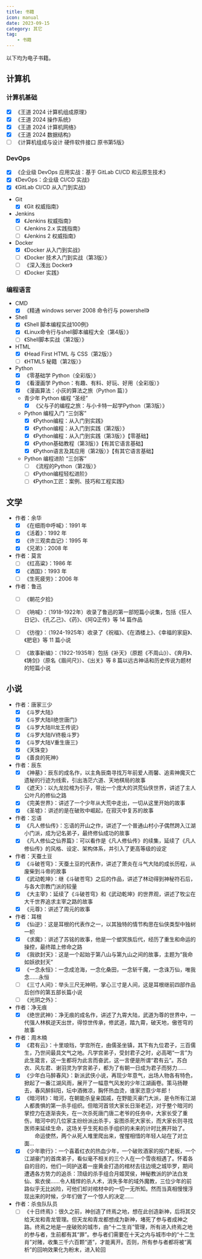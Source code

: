 ```yaml
---
title: 书籍
icon: manual
date: 2023-09-15
category: 其它
tag:
    - 书籍
---
```


以下均为电子书籍。

## 计算机

### 计算机基础

- [x] 《王道 2024 计算机组成原理》
- [x] 《王道 2024 操作系统》
- [x] 《王道 2024 计算机网络》
- [x] 《王道 2024 数据结构》
- [ ] 《计算机组成与设计 硬件软件接口 原书第5版》

### DevOps

- [x] 《企业级 DevOps 应用实战：基于 GitLab CI/CD 和云原生技术》
- [x] 《DevOps：企业级 CI/CD 实战》
- [x] 《GitLab CI/CD 从入门到实战》

- Git
    - [x] 《Git 权威指南》

- Jenkins
    - [x] 《Jenkins 权威指南》
    - [ ] 《Jenkins 2.x 实践指南》
    - [ ] 《Jenkins 2 权威指南》

- Docker
    - [x] 《Docker 从入门到实战》
    - [ ] 《Docker 技术入门到实战（第3版）》
    - [ ] 《深入浅出 Docker》
    - [ ] 《Docker 实践》

### 编程语言

- CMD
    - [x] 《精通 windows server 2008 命令行与 powershell》

- Shell
    - [x] 《Shell 脚本编程实战100例》
    - [x] 《Linux命令行与shell脚本编程大全（第4版）》
    - [ ] 《Shell脚本实战（第2版）》

- HTML
    - [x] 《Head First HTML 与 CSS（第2版）》
    - [ ] 《HTML5 秘籍（第2版）》

- Python
    - [x] 《零基础学 Python（全彩版）》
    - [x] 《看漫画学 Python：有趣、有料、好玩、好用（全彩版）》
    - [x] 《漫画算法：小灰的算法之旅（Python 篇）》
  - 青少年 Python 编程 “圣经”
    - [x] 《父与子的编程之旅：与小卡特一起学Python（第3版）》
  - Python 编程入门 “三剑客”
    - [x] 《Python编程：从入门到实践》
    - [x] 《Python编程：从入门到实践（第2版）》
    - [x] 《Python编程：从入门到实践（第3版）》【零基础】
    - [x] 《Python基础教程（第3版）》【有其它语言基础】
    - [x] 《Python语言及其应用（第2版）》【有其它语言基础】
  - Python 编程进阶 “三剑客”
    - [ ] 《流程的Python（第2版）》
    - [ ] 《Python编程轻松进阶》
    - [ ] 《Python工匠：案例、技巧和工程实践》

## 文学

- 作者：余华
    - [x] 《在细雨中呼喊》：1991 年
    - [x] 《活着》：1992 年
    - [x] 《许三观卖血记》：1995 年
    - [x] 《兄弟》：2008 年
- 作者：莫言
    - [ ] 《红高粱》：1986 年
    - [x] 《酒国》：1993 年
    - [ ] 《生死疲劳》：2006 年

- 作者：鲁迅
    - [ ] 《朝花夕拾》

    - [ ] 《呐喊》：（1918-1922年）收录了鲁迅的第一部短篇小说集，包括《狂人日记》、《孔乙己》、《药》、《阿Q正传》等 14 篇作品
    - [ ] 《彷徨》：（1924-1925年）收录了《祝福》、《在酒楼上》、《幸福的家庭》、《肥皂》等 11 篇小说
    - [ ] 《故事新编》：（1922-1935年）包括《补天》（原题《不周山》）、《奔月》、《铸剑》（原名《眉间尺》）、《出关》等 8 篇以远古神话和历史传说为题材的短篇小说

## 小说

- 作者：唐家三少
    - [x] 《斗罗大陆》
    - [x] 《斗罗大陆Ⅱ绝世唐门》
    - [x] 《斗罗大陆Ⅲ龙王传说》
    - [x] 《斗罗大陆Ⅳ终极斗罗》
    - [x] 《斗罗大陆Ⅴ重生唐三》
    - [x] 《天珠变》
    - [x] 《善良的死神》
- 作者：辰东
    - [x] 《神墓》：辰东的成名作，以主角辰南寻找万年前爱人雨馨、追索神魔灭亡遗秘的行迹为线索，引出浩茫六道、天地棋局的故事
    - [x] 《遮天》：以九龙拉棺为引子，带出一个庞大的洪荒仙侠世界，讲述了主人公叶凡的修仙之路
    - [x] 《完美世界》：讲述了一个少年从大荒中走出，一切从这里开始的故事
    - [x] 《圣墟》：讲述的是在破败中崛起，在寂灭中复苏的故事
- 作者：忘语
    - [x] 《凡人修仙传》：忘语的开山之作，讲述了一个普通山村小子偶然跨入江湖小门派，成为记名弟子，最终修仙成功的故事
    - [x] 《凡人修仙之仙界篇》：可以看作是《凡人修仙传》的续集，延续了《凡人修仙传》的风格、设定、架构体系，并引入了更高等级的设定
- 作者：天蚕土豆
    - [x] 《斗破苍穹》：天蚕土豆的代表作，讲述了萧炎在斗气大陆的成长历程，从废柴到斗帝的故事
    - [x] 《武动乾坤》：继《斗破苍穹》之后的作品，讲述了林动得到神秘符石后，与各大宗教门派的较量
    - [x] 《大主宰》：延续了《斗破苍穹》和《武动乾坤》的世界观，讲述了牧尘在大千世界追求主宰之路的故事
    - [x] 《元尊》：讲述了周元的故事
- 作者：耳根
    - [x] 《仙逆》：这是耳根的代表作之一，以其独特的情节构思在仙侠类型中独树一帜
    - [x] 《求魔》：讲述了苏铭的故事，他是一个塑冥族后代，经历了重生和命运的操控，最终踏上修命之路
    - [x] 《我欲封天》：这是一个起始于第八山与第九山之间的故事，主题为“我命如妖欲封天”
    - [x] 《一念永恒》：一念成沧海，一念化桑田，一念斩千魔，一念诛万仙，唯我念……永恒
    - [ ] 《三寸人间》：举头三尺无神明，掌心三寸是人间，这是耳根继前四部作品后创作的第五部长篇小说
    - [ ] 《光阴之外》：
- 作者：净无痕
    - [x] 《绝世武神》：净无痕的成名作，讲述了九霄大陆，武道为尊的世界中，一代强人林枫逆天出世，得惊世传承，修武道，踏九霄，破天地，傲苍穹的故事
- 作者：周木楠
    - [x] 《君有云》：十里琅珰，学宫所在，由儒圣坐镇，其下有九位君子，三百儒生，乃世间最具文气之地。凡学宫弟子，受封君子之时，必高喝“一言”为此生箴言，这一生都将为此言而奋武，这一言便是所谓“君有云”。苏白衣、风左君、谢羽灵为学宫弟子，都为了有朝一日成为君子而努力……
    - [x] 《少年白马醉春风》：新派武侠小说，再现少年意气，出场人物各有特色，掀起了一番江湖风雨，展开了一幅意气风发的少年江湖画卷。策马扬鞭去，春风醉斜阳，坛中酒微凉，胸怀热血烫，谁家恣意少年郎！
    - [x] 《暗河转》：暗河，在朝能杀皇亲国戚，在野能灭豪门大派，是令所有江湖人都畏惧的第一杀手组织。但暗河首领大家长日渐老迈，对于整个暗河的掌控力在逐渐丧失，在一次杀死唐门唐二老爷的任务中，大家长受了重伤，暗河中的几位家主纷纷派出杀手，妄图杀死大家长，而大家长则寻找医师来延续生命，这场关乎生死和杀手组织的未来的计时比赛开始了。
　　命运使然，两个从死人堆里爬出来，惺惺相惜的年轻人站在了对立面…
    - [x] 《少年歌行》：一个喜着红衣的热血少年，一个破败酒家的抠门老板，一个江湖豪门的首席弟子，看似毫不相关的三个人在一个雪夜相遇了。怀着各自的目的，他们一同护送着一座黄金打造的棺材去往边境之城毕罗，期间遭遇各方势力的追杀：顶级的杀手组合月姬冥侯，神秘教派的护法白发仙、紫衣侯……令人精悍的杀人术，消失多年的域外魔教，三位少年的前路似乎无比凶险，可他们却对棺材中的一切一无所知。然而当真相慢慢浮现出来的时候，少年们做了一个惊人的决定……

- 作者：杀虫队队员
    - [ ] 《十日终焉》：很久之前，神创造了终焉之地，想在此创造新神，后将其交给天龙和青龙管理。但天龙和青龙都想成为新神，堵死了参与者成神之路。终焉之地是一座破败的城市，由“十二生肖”管理，所有进入终焉之地的参与者，生前都有其“罪”。参与者们需要在十天之内与城市中的“十二生肖”对赌，收集三千六百颗“道”，才能离开。否则，所有参与者都将被“离析”的回响效果化为粉末，进入轮回